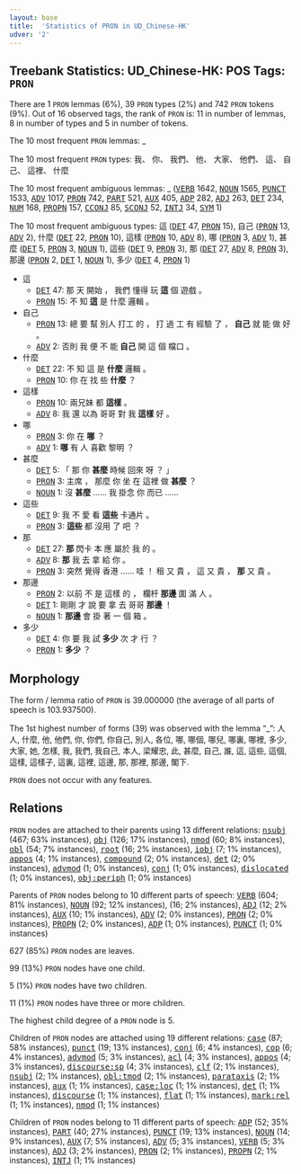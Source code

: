 ```yaml
---
layout: base
title:  'Statistics of PRON in UD_Chinese-HK'
udver: '2'
---
```


## Treebank Statistics: UD_Chinese-HK: POS Tags: `PRON`

There are 1 `PRON` lemmas (6%), 39 `PRON` types (2%) and 742 `PRON` tokens (9%).
Out of 16 observed tags, the rank of `PRON` is: 11 in number of lemmas, 8 in number of types and 5 in number of tokens.

The 10 most frequent `PRON` lemmas: _

The 10 most frequent `PRON` types:  我、 你、 我們、 他、 大家、 他們、 這、 自己、 這裡、 什麼

The 10 most frequent ambiguous lemmas: _ (<tt><a href="zh_hk-pos-VERB.html">VERB</a></tt> 1642, <tt><a href="zh_hk-pos-NOUN.html">NOUN</a></tt> 1565, <tt><a href="zh_hk-pos-PUNCT.html">PUNCT</a></tt> 1533, <tt><a href="zh_hk-pos-ADV.html">ADV</a></tt> 1017, <tt><a href="zh_hk-pos-PRON.html">PRON</a></tt> 742, <tt><a href="zh_hk-pos-PART.html">PART</a></tt> 521, <tt><a href="zh_hk-pos-AUX.html">AUX</a></tt> 405, <tt><a href="zh_hk-pos-ADP.html">ADP</a></tt> 282, <tt><a href="zh_hk-pos-ADJ.html">ADJ</a></tt> 263, <tt><a href="zh_hk-pos-DET.html">DET</a></tt> 234, <tt><a href="zh_hk-pos-NUM.html">NUM</a></tt> 168, <tt><a href="zh_hk-pos-PROPN.html">PROPN</a></tt> 157, <tt><a href="zh_hk-pos-CCONJ.html">CCONJ</a></tt> 85, <tt><a href="zh_hk-pos-SCONJ.html">SCONJ</a></tt> 52, <tt><a href="zh_hk-pos-INTJ.html">INTJ</a></tt> 34, <tt><a href="zh_hk-pos-SYM.html">SYM</a></tt> 1)

The 10 most frequent ambiguous types:  這 (<tt><a href="zh_hk-pos-DET.html">DET</a></tt> 47, <tt><a href="zh_hk-pos-PRON.html">PRON</a></tt> 15), 自己 (<tt><a href="zh_hk-pos-PRON.html">PRON</a></tt> 13, <tt><a href="zh_hk-pos-ADV.html">ADV</a></tt> 2), 什麼 (<tt><a href="zh_hk-pos-DET.html">DET</a></tt> 22, <tt><a href="zh_hk-pos-PRON.html">PRON</a></tt> 10), 這樣 (<tt><a href="zh_hk-pos-PRON.html">PRON</a></tt> 10, <tt><a href="zh_hk-pos-ADV.html">ADV</a></tt> 8), 哪 (<tt><a href="zh_hk-pos-PRON.html">PRON</a></tt> 3, <tt><a href="zh_hk-pos-ADV.html">ADV</a></tt> 1), 甚麼 (<tt><a href="zh_hk-pos-DET.html">DET</a></tt> 5, <tt><a href="zh_hk-pos-PRON.html">PRON</a></tt> 3, <tt><a href="zh_hk-pos-NOUN.html">NOUN</a></tt> 1), 這些 (<tt><a href="zh_hk-pos-DET.html">DET</a></tt> 9, <tt><a href="zh_hk-pos-PRON.html">PRON</a></tt> 3), 那 (<tt><a href="zh_hk-pos-DET.html">DET</a></tt> 27, <tt><a href="zh_hk-pos-ADV.html">ADV</a></tt> 8, <tt><a href="zh_hk-pos-PRON.html">PRON</a></tt> 3), 那邊 (<tt><a href="zh_hk-pos-PRON.html">PRON</a></tt> 2, <tt><a href="zh_hk-pos-DET.html">DET</a></tt> 1, <tt><a href="zh_hk-pos-NOUN.html">NOUN</a></tt> 1), 多少 (<tt><a href="zh_hk-pos-DET.html">DET</a></tt> 4, <tt><a href="zh_hk-pos-PRON.html">PRON</a></tt> 1)


* 這
  * <tt><a href="zh_hk-pos-DET.html">DET</a></tt> 47: 那 天 開始 ， 我們 懂得 玩 <b>這</b> 個 遊戲 。
  * <tt><a href="zh_hk-pos-PRON.html">PRON</a></tt> 15: 不 知 <b>這</b> 是 什麼 邏輯 。
* 自己
  * <tt><a href="zh_hk-pos-PRON.html">PRON</a></tt> 13: 總 要 幫 別人 打工 的 ， 打 過 工 有 經驗 了 ， <b>自己</b> 就 能 做 好 。
  * <tt><a href="zh_hk-pos-ADV.html">ADV</a></tt> 2: 否則 我 便 不 能 <b>自己</b> 開 這 個 檔口 。
* 什麼
  * <tt><a href="zh_hk-pos-DET.html">DET</a></tt> 22: 不 知 這 是 <b>什麼</b> 邏輯 。
  * <tt><a href="zh_hk-pos-PRON.html">PRON</a></tt> 10: 你 在 找 些 <b>什麼</b> ？
* 這樣
  * <tt><a href="zh_hk-pos-PRON.html">PRON</a></tt> 10: 兩兄妹 都 <b>這樣</b> 。
  * <tt><a href="zh_hk-pos-ADV.html">ADV</a></tt> 8: 我 還 以為 哥哥 對 我 <b>這樣</b> 好 。
* 哪
  * <tt><a href="zh_hk-pos-PRON.html">PRON</a></tt> 3: 你 在 <b>哪</b> ？
  * <tt><a href="zh_hk-pos-ADV.html">ADV</a></tt> 1: <b>哪</b> 有 人 喜歡 黎明 ？
* 甚麼
  * <tt><a href="zh_hk-pos-DET.html">DET</a></tt> 5: 「 那 你 <b>甚麼</b> 時候 回來 呀 ？ 」
  * <tt><a href="zh_hk-pos-PRON.html">PRON</a></tt> 3: 主席 ， 那麼 你 坐 在 這裡 做 <b>甚麼</b> ？
  * <tt><a href="zh_hk-pos-NOUN.html">NOUN</a></tt> 1: 沒 <b>甚麼</b> …… 我 掛念 你 而已 ……
* 這些
  * <tt><a href="zh_hk-pos-DET.html">DET</a></tt> 9: 我 不 愛 看 <b>這些</b> 卡通片 。
  * <tt><a href="zh_hk-pos-PRON.html">PRON</a></tt> 3: <b>這些</b> 都 沒用 了 吧 ？
* 那
  * <tt><a href="zh_hk-pos-DET.html">DET</a></tt> 27: <b>那</b> 閃卡 本 應 屬於 我 的 。
  * <tt><a href="zh_hk-pos-ADV.html">ADV</a></tt> 8: <b>那</b> 我 去 拿 給 你 。
  * <tt><a href="zh_hk-pos-PRON.html">PRON</a></tt> 3: 突然 覺得 香港 …… 哇 ！ 租 又 貴 ， 這 又 貴 ， <b>那</b> 又 貴 。
* 那邊
  * <tt><a href="zh_hk-pos-PRON.html">PRON</a></tt> 2: 以前 不 是 這樣 的 ， 欄杆 <b>那邊</b> 圍 滿 人 。
  * <tt><a href="zh_hk-pos-DET.html">DET</a></tt> 1: 剛剛 才 說 要 拿 去 哥哥 <b>那邊</b> ！
  * <tt><a href="zh_hk-pos-NOUN.html">NOUN</a></tt> 1: <b>那邊</b> 會 掛 著 一 個 箱 。
* 多少
  * <tt><a href="zh_hk-pos-DET.html">DET</a></tt> 4: 你 要 我 試 <b>多少</b> 次 才 行 ？
  * <tt><a href="zh_hk-pos-PRON.html">PRON</a></tt> 1: <b>多少</b> ？

## Morphology

The form / lemma ratio of `PRON` is 39.000000 (the average of all parts of speech is 103.937500).

The 1st highest number of forms (39) was observed with the lemma “_”: 人人, 什麼, 他, 他們, 你, 你們, 你自己, 別人, 各位, 哪, 哪個, 哪兒, 哪裏, 哪裡, 多少, 大家, 她, 怎樣, 我, 我們, 我自己, 本人, 梁耀忠, 此, 甚麼, 自己, 誰, 這, 這些, 這個, 這樣, 這樣子, 這裏, 這裡, 這邊, 那, 那裡, 那邊, 閣下.

`PRON` does not occur with any features.


## Relations

`PRON` nodes are attached to their parents using 13 different relations: <tt><a href="zh_hk-dep-nsubj.html">nsubj</a></tt> (467; 63% instances), <tt><a href="zh_hk-dep-obj.html">obj</a></tt> (126; 17% instances), <tt><a href="zh_hk-dep-nmod.html">nmod</a></tt> (60; 8% instances), <tt><a href="zh_hk-dep-obl.html">obl</a></tt> (54; 7% instances), <tt><a href="zh_hk-dep-root.html">root</a></tt> (16; 2% instances), <tt><a href="zh_hk-dep-iobj.html">iobj</a></tt> (7; 1% instances), <tt><a href="zh_hk-dep-appos.html">appos</a></tt> (4; 1% instances), <tt><a href="zh_hk-dep-compound.html">compound</a></tt> (2; 0% instances), <tt><a href="zh_hk-dep-det.html">det</a></tt> (2; 0% instances), <tt><a href="zh_hk-dep-advmod.html">advmod</a></tt> (1; 0% instances), <tt><a href="zh_hk-dep-conj.html">conj</a></tt> (1; 0% instances), <tt><a href="zh_hk-dep-dislocated.html">dislocated</a></tt> (1; 0% instances), <tt><a href="zh_hk-dep-obj-periph.html">obj:periph</a></tt> (1; 0% instances)

Parents of `PRON` nodes belong to 10 different parts of speech: <tt><a href="zh_hk-pos-VERB.html">VERB</a></tt> (604; 81% instances), <tt><a href="zh_hk-pos-NOUN.html">NOUN</a></tt> (92; 12% instances),  (16; 2% instances), <tt><a href="zh_hk-pos-ADJ.html">ADJ</a></tt> (12; 2% instances), <tt><a href="zh_hk-pos-AUX.html">AUX</a></tt> (10; 1% instances), <tt><a href="zh_hk-pos-ADV.html">ADV</a></tt> (2; 0% instances), <tt><a href="zh_hk-pos-PRON.html">PRON</a></tt> (2; 0% instances), <tt><a href="zh_hk-pos-PROPN.html">PROPN</a></tt> (2; 0% instances), <tt><a href="zh_hk-pos-ADP.html">ADP</a></tt> (1; 0% instances), <tt><a href="zh_hk-pos-PUNCT.html">PUNCT</a></tt> (1; 0% instances)

627 (85%) `PRON` nodes are leaves.

99 (13%) `PRON` nodes have one child.

5 (1%) `PRON` nodes have two children.

11 (1%) `PRON` nodes have three or more children.

The highest child degree of a `PRON` node is 5.

Children of `PRON` nodes are attached using 19 different relations: <tt><a href="zh_hk-dep-case.html">case</a></tt> (87; 58% instances), <tt><a href="zh_hk-dep-punct.html">punct</a></tt> (19; 13% instances), <tt><a href="zh_hk-dep-conj.html">conj</a></tt> (6; 4% instances), <tt><a href="zh_hk-dep-cop.html">cop</a></tt> (6; 4% instances), <tt><a href="zh_hk-dep-advmod.html">advmod</a></tt> (5; 3% instances), <tt><a href="zh_hk-dep-acl.html">acl</a></tt> (4; 3% instances), <tt><a href="zh_hk-dep-appos.html">appos</a></tt> (4; 3% instances), <tt><a href="zh_hk-dep-discourse-sp.html">discourse:sp</a></tt> (4; 3% instances), <tt><a href="zh_hk-dep-clf.html">clf</a></tt> (2; 1% instances), <tt><a href="zh_hk-dep-nsubj.html">nsubj</a></tt> (2; 1% instances), <tt><a href="zh_hk-dep-obl-tmod.html">obl:tmod</a></tt> (2; 1% instances), <tt><a href="zh_hk-dep-parataxis.html">parataxis</a></tt> (2; 1% instances), <tt><a href="zh_hk-dep-aux.html">aux</a></tt> (1; 1% instances), <tt><a href="zh_hk-dep-case-loc.html">case:loc</a></tt> (1; 1% instances), <tt><a href="zh_hk-dep-det.html">det</a></tt> (1; 1% instances), <tt><a href="zh_hk-dep-discourse.html">discourse</a></tt> (1; 1% instances), <tt><a href="zh_hk-dep-flat.html">flat</a></tt> (1; 1% instances), <tt><a href="zh_hk-dep-mark-rel.html">mark:rel</a></tt> (1; 1% instances), <tt><a href="zh_hk-dep-nmod.html">nmod</a></tt> (1; 1% instances)

Children of `PRON` nodes belong to 11 different parts of speech: <tt><a href="zh_hk-pos-ADP.html">ADP</a></tt> (52; 35% instances), <tt><a href="zh_hk-pos-PART.html">PART</a></tt> (40; 27% instances), <tt><a href="zh_hk-pos-PUNCT.html">PUNCT</a></tt> (19; 13% instances), <tt><a href="zh_hk-pos-NOUN.html">NOUN</a></tt> (14; 9% instances), <tt><a href="zh_hk-pos-AUX.html">AUX</a></tt> (7; 5% instances), <tt><a href="zh_hk-pos-ADV.html">ADV</a></tt> (5; 3% instances), <tt><a href="zh_hk-pos-VERB.html">VERB</a></tt> (5; 3% instances), <tt><a href="zh_hk-pos-ADJ.html">ADJ</a></tt> (3; 2% instances), <tt><a href="zh_hk-pos-PRON.html">PRON</a></tt> (2; 1% instances), <tt><a href="zh_hk-pos-PROPN.html">PROPN</a></tt> (2; 1% instances), <tt><a href="zh_hk-pos-INTJ.html">INTJ</a></tt> (1; 1% instances)

